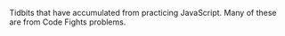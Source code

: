 
Tidbits that have accumulated from practicing JavaScript. Many of these
are from Code Fights problems.
